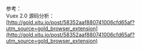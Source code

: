 参考：    
Vuex 2.0 源码分析：   
[http://gold.xitu.io/post/58352aaf880741006cfd65af?utm_source=gold_browser_extension](http://gold.xitu.io/post/58352aaf880741006cfd65af?utm_source=gold_browser_extension)